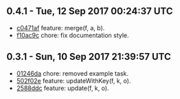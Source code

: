 0.4.1 - Tue, 12 Sep 2017 00:24:37 UTC
-------------------------------------

- [c0471af](../../commit/c0471af) feature: merge(f, a, b).
- [f10ac9c](../../commit/f10ac9c) chore: fix documentation style.


0.3.1 - Sun, 10 Sep 2017 21:39:57 UTC
-------------------------------------

- [01246da](../../commit/01246da) chore: removed example task.
- [502f02e](../../commit/502f02e) feature: updateWithKey(f, k, o).
- [2588ddc](../../commit/2588ddc) feature: update(f, k, o).


